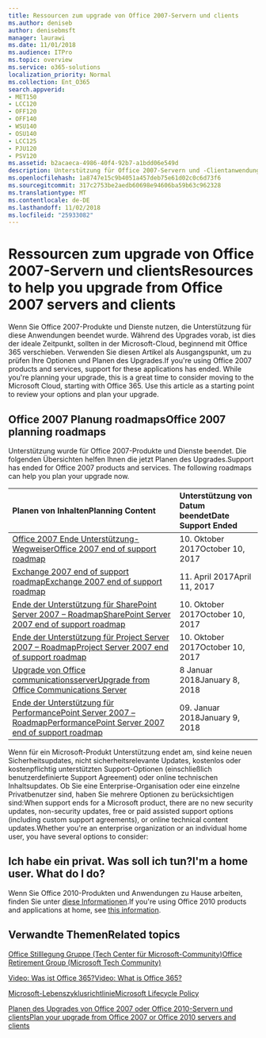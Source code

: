 ```yaml
---
title: Ressourcen zum upgrade von Office 2007-Servern und clients
ms.author: deniseb
author: denisebmsft
manager: laurawi
ms.date: 11/01/2018
ms.audience: ITPro
ms.topic: overview
ms.service: o365-solutions
localization_priority: Normal
ms.collection: Ent_O365
search.appverid:
- MET150
- LCC120
- OFF120
- OFF140
- WSU140
- OSU140
- LCC125
- PJU120
- PSV120
ms.assetid: b2acaeca-4986-40f4-92b7-a1bdd06e549d
description: Unterstützung für Office 2007-Servern und -Clientanwendungen bald beendet wird und benutzerdefinierte Support Agreements sind nicht verfügbar. Verwenden Sie diesen Artikel zum Planen der Aktualisierung jetzt starten.
ms.openlocfilehash: 1a8747e15c9b4051a457deb75e61d02c0c6d73f6
ms.sourcegitcommit: 317c2753be2aedb60698e94606ba59b63c962328
ms.translationtype: MT
ms.contentlocale: de-DE
ms.lasthandoff: 11/02/2018
ms.locfileid: "25933082"
---
```

# <a name="resources-to-help-you-upgrade-from-office-2007-servers-and-clients"></a><span data-ttu-id="0cb1f-104">Ressourcen zum upgrade von Office 2007-Servern und clients</span><span class="sxs-lookup"><span data-stu-id="0cb1f-104">Resources to help you upgrade from Office 2007 servers and clients</span></span>

<span data-ttu-id="0cb1f-p102">Wenn Sie Office 2007-Produkte und Dienste nutzen, die Unterstützung für diese Anwendungen beendet wurde. Während des Upgrades vorab, ist dies der ideale Zeitpunkt, sollten in der Microsoft-Cloud, beginnend mit Office 365 verschieben. Verwenden Sie diesen Artikel als Ausgangspunkt, um zu prüfen Ihre Optionen und Planen des Upgrades.</span><span class="sxs-lookup"><span data-stu-id="0cb1f-p102">If you're using Office 2007 products and services, support for these applications has ended. While you're planning your upgrade, this is a great time to consider moving to the Microsoft Cloud, starting with Office 365. Use this article as a starting point to review your options and plan your upgrade.</span></span>
      
## <a name="office-2007-planning-roadmaps"></a><span data-ttu-id="0cb1f-108">Office 2007 Planung roadmaps</span><span class="sxs-lookup"><span data-stu-id="0cb1f-108">Office 2007 planning roadmaps</span></span>
  
<span data-ttu-id="0cb1f-p103">Unterstützung wurde für Office 2007-Produkte und Dienste beendet. Die folgenden Übersichten helfen Ihnen die jetzt Planen des Upgrades.</span><span class="sxs-lookup"><span data-stu-id="0cb1f-p103">Support has ended for Office 2007 products and services. The following roadmaps can help you plan your upgrade now.</span></span>

|<span data-ttu-id="0cb1f-111">**Planen von Inhalten**</span><span class="sxs-lookup"><span data-stu-id="0cb1f-111">**Planning Content**</span></span>|<span data-ttu-id="0cb1f-112">**Unterstützung von Datum beendet**</span><span class="sxs-lookup"><span data-stu-id="0cb1f-112">**Date Support Ended**</span></span>|
|:-----|:-----|
|[<span data-ttu-id="0cb1f-113">Office 2007 Ende Unterstützung-Wegweiser</span><span class="sxs-lookup"><span data-stu-id="0cb1f-113">Office 2007 end of support roadmap</span></span>](https://docs.microsoft.com/DeployOffice/office-2007-end-support-roadmap) <br/> |<span data-ttu-id="0cb1f-114">10. Oktober 2017</span><span class="sxs-lookup"><span data-stu-id="0cb1f-114">October 10, 2017</span></span>  <br/> |
|[<span data-ttu-id="0cb1f-115">Exchange 2007 end of support roadmap</span><span class="sxs-lookup"><span data-stu-id="0cb1f-115">Exchange 2007 end of support roadmap</span></span>](exchange-2007-end-of-support.md) <br/> |<span data-ttu-id="0cb1f-116">11. April 2017</span><span class="sxs-lookup"><span data-stu-id="0cb1f-116">April 11, 2017</span></span>  <br/> |
|[<span data-ttu-id="0cb1f-117">Ende der Unterstützung für SharePoint Server 2007 – Roadmap</span><span class="sxs-lookup"><span data-stu-id="0cb1f-117">SharePoint Server 2007 end of support roadmap</span></span>](sharepoint-2007-end-of-support.md) <br/> |<span data-ttu-id="0cb1f-118">10. Oktober 2017</span><span class="sxs-lookup"><span data-stu-id="0cb1f-118">October 10, 2017</span></span>  <br/> |
|[<span data-ttu-id="0cb1f-119">Ende der Unterstützung für Project Server 2007 – Roadmap</span><span class="sxs-lookup"><span data-stu-id="0cb1f-119">Project Server 2007 end of support roadmap</span></span>](project-server-2007-end-of-support.md) <br/> |<span data-ttu-id="0cb1f-120">10. Oktober 2017</span><span class="sxs-lookup"><span data-stu-id="0cb1f-120">October 10, 2017</span></span>  <br/> |
|[<span data-ttu-id="0cb1f-121">Upgrade von Office communicationsserver</span><span class="sxs-lookup"><span data-stu-id="0cb1f-121">Upgrade from Office Communications Server</span></span>](https://docs.microsoft.com/SkypeForBusiness/plan-your-deployment/upgrade) <br/> |<span data-ttu-id="0cb1f-122">8 Januar 2018</span><span class="sxs-lookup"><span data-stu-id="0cb1f-122">January 8, 2018</span></span>  <br/> |
|[<span data-ttu-id="0cb1f-123">Ende der Unterstützung für PerformancePoint Server 2007 – Roadmap</span><span class="sxs-lookup"><span data-stu-id="0cb1f-123">PerformancePoint Server 2007 end of support roadmap</span></span>](pps-2007-end-of-support.md) <br/> |<span data-ttu-id="0cb1f-124">09. Januar 2018</span><span class="sxs-lookup"><span data-stu-id="0cb1f-124">January 9, 2018</span></span>  <br/> |
   
<span data-ttu-id="0cb1f-125">Wenn für ein Microsoft-Produkt Unterstützung endet am, sind keine neuen Sicherheitsupdates, nicht sicherheitsrelevante Updates, kostenlos oder kostenpflichtig unterstützten Support-Optionen (einschließlich benutzerdefinierte Support Agreement) oder online technischen Inhaltsupdates. Ob Sie eine Enterprise-Organisation oder eine einzelne Privatbenutzer sind, haben Sie mehrere Optionen zu berücksichtigen sind:</span><span class="sxs-lookup"><span data-stu-id="0cb1f-125">When support ends for a Microsoft product, there are no new security updates, non-security updates, free or paid assisted support options (including custom support agreements), or online technical content updates.Whether you're an enterprise organization or an individual home user, you have several options to consider:</span></span>

## <a name="im-a-home-user-what-do-i-do"></a><span data-ttu-id="0cb1f-p104">Ich habe ein privat. Was soll ich tun?</span><span class="sxs-lookup"><span data-stu-id="0cb1f-p104">I'm a home user. What do I do?</span></span>

<span data-ttu-id="0cb1f-128">Wenn Sie Office 2010-Produkten und Anwendungen zu Hause arbeiten, finden Sie unter [diese Informationen](plan-upgrade-previous-versions-office.md#im-a-home-user-what-do-i-do).</span><span class="sxs-lookup"><span data-stu-id="0cb1f-128">If you're using Office 2010 products and applications at home, see [this information](plan-upgrade-previous-versions-office.md#im-a-home-user-what-do-i-do).</span></span>
     
## <a name="related-topics"></a><span data-ttu-id="0cb1f-129">Verwandte Themen</span><span class="sxs-lookup"><span data-stu-id="0cb1f-129">Related topics</span></span>

[<span data-ttu-id="0cb1f-130">Office Stilllegung Gruppe (Tech Center für Microsoft-Community)</span><span class="sxs-lookup"><span data-stu-id="0cb1f-130">Office Retirement Group (Microsoft Tech Community)</span></span>](https://go.microsoft.com/fwlink/?linkid=842065)
  
[<span data-ttu-id="0cb1f-131">Video: Was ist Office 365?</span><span class="sxs-lookup"><span data-stu-id="0cb1f-131">Video: What is Office 365?</span></span>](https://support.office.com/article/847caf12-2589-452c-8aca-1c009797678b.aspx)
  
[<span data-ttu-id="0cb1f-132">Microsoft-Lebenszyklusrichtlinie</span><span class="sxs-lookup"><span data-stu-id="0cb1f-132">Microsoft Lifecycle Policy</span></span>](https://go.microsoft.com/fwlink/?linkid=865200)

[<span data-ttu-id="0cb1f-133">Planen des Upgrades von Office 2007 oder Office 2010-Servern und clients</span><span class="sxs-lookup"><span data-stu-id="0cb1f-133">Plan your upgrade from Office 2007 or Office 2010 servers and clients</span></span>](plan-upgrade-previous-versions-office.md)
  


